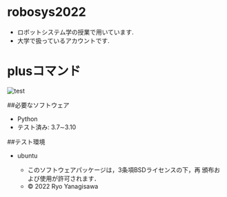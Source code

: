 # robosys2022

* ロボットシステム学の授業で用いています.
* 大学で扱っているアカウントです.

# plusコマンド
![test](https://github.com/ryo0806/robosys2022/actions/workflows/test.yml/badge.svg)

##必要なソフトウェア
* Python
 * テスト済み: 3.7∼3.10

##テスト環境
* ubuntu

  * このソフトウェアパッケージは，3条項BSDライセンスの下，再
頒布および使用が許可されます．
  * © 2022 Ryo Yanagisawa


